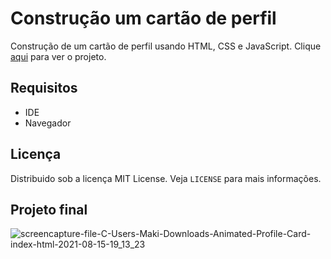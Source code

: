 # Construção um cartão de perfil
Construção de um cartão de perfil usando HTML, CSS e JavaScript. Clique [aqui](https://fernandamakihirose.github.io/perfil-cartao/) para ver o projeto.

## Requisitos
- IDE
- Navegador

## Licença
Distribuido sob a licença MIT License. Veja `LICENSE` para mais informações.

## Projeto final
![screencapture-file-C-Users-Maki-Downloads-Animated-Profile-Card-index-html-2021-08-15-19_13_23](https://user-images.githubusercontent.com/72028645/129494280-8c0821ad-c991-4d83-9e1f-3a4f6a1b68b6.png)

